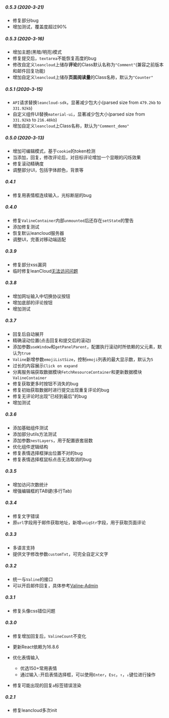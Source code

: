 ##### 0.5.3 (2020-3-21)

* 修复部分bug
* 增加测试，覆盖度超过90%

##### 0.5.3 (2020-3-16)

* 增加主题(黑暗/明亮)模式
* 修复提交后，`textarea`不能恢复高度的bug
* 修改自定义`leancloud`上储存**评论**的Class默认名称为`"Comment"`(兼容之前版本和邮件回复功能)
* 增加自定义`leancloud`上储存**页面阅读量**的Class名称，默认为`"Counter"`

##### 0.5.1 (2020-3-15)

* `API`请求替换`leancloud-sdk`，显著减少包大小(parsed size from `479.2kb` to `331.92kb`)
* 自定义组件UI替换`material-ui`，显著减少包大小(parsed size from `331.92kb` to `216.48kb`)
* 增加自定义`leancloud`上Class名称，默认为`"Comment_demo"`

##### 0.5.0 (2020-3-13)

* 增加可编辑模式，基于`cookie`的token检测
* 当添加，回复，修改评论后，对目标评论增加一个显眼的闪烁效果
* 修复滚动精确度
* 调整部分UI，包括字体颜色，背景等

##### 0.4.1

* 修复用表情框连续输入，光标断层的bug

##### 0.4.0

* 修复`ValineContainer`内部`unmounted`后还存在`setState`的警告
* 添加修复测试
* 恢复默认leancloud服务器
* 调整UI，完善对移动端适配

##### 0.3.9

* 修复部分xss漏洞
* 临时修复leanCloud[无法访问问题](https://leancloudblog.com/domain-incident/)


##### 0.3.8

* 增加网址输入中切换协议按钮
* 增加底部的评论按钮
* 增加测试

##### 0.3.7

* 回复后自动展开
* 精确滚动位置(点击回复和提交后的滚动)
* 添加参数`useWindow`和`getPanelParent`，配置执行滚动时所依赖的父元素，默认为`true`
* `Valine`新增参数`emojiListSize`，控制`emoji`列表的最大显示数，默认为`5`
* 过长的内容展示`Click on expand`
* 分离服务端获取数据模块`FetchResourceContainer`和更新数据模块`ValineContainer`
* 修复获取更多时按钮不消失的bug
* 修复初始获取数据时进行提交出现重复评论的bug
* 修复无评论时出现"已经到最后"的bug
* 增加测试

##### 0.3.6

* 添加基础组件测试
* 添加部分utils方法测试
* 添加参数`nestLayers`，用于配置嵌套层数
* 优化组件逻辑结构
* 修复表情选择框弹出位置不对的bug
* 修复表情选择框鼠标点击无法取消的bug

##### 0.3.5

* 增加访问次数统计
* 增强编辑框的TAB键(多行Tab)

##### 0.3.4

* 修复文字错误
* 原`url`字段用于邮件获取地址，新增`uniqStr`字段，用于获取页面评论

##### 0.3.3

* 多语言支持
* 提供文字修改参数`customTxt`，可完全自定义文字

##### 0.3.2

* 统一与`Valine`的接口
* 可以开启邮件回复，具体参考[Valine-Admin](https://github.com/zhaojun1998/Valine-Admin)

##### 0.3.1

* 修复头像css错位问题

##### 0.3.0

* 修复增加回复后，`ValineCount`不变化
* 更新React依赖为16.8.6
* 优化表情输入

    * 优选150+常用表情
    * 通过输入`:`开启表情选择框，可以使用`Enter`，`Esc`，`↑`，`↓`键位进行操作
* 修复可能出现的回复`a`标签错误渲染

##### 0.2.1

* 修复leancloud多次init

